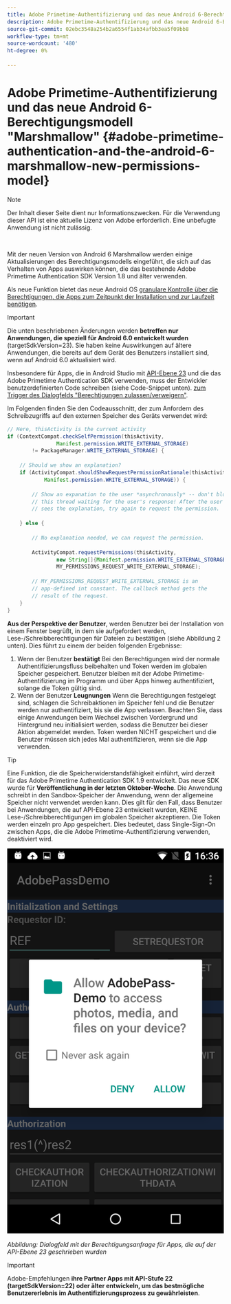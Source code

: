 ```yaml
---
title: Adobe Primetime-Authentifizierung und das neue Android 6-Berechtigungsmodell "Marshmallow"
description: Adobe Primetime-Authentifizierung und das neue Android 6-Berechtigungsmodell "Marshmallow"
source-git-commit: 02ebc3548a254b2a6554f1ab34afbb3ea5f09bb8
workflow-type: tm+mt
source-wordcount: '480'
ht-degree: 0%

---
```


# Adobe Primetime-Authentifizierung und das neue Android 6-Berechtigungsmodell &quot;Marshmallow&quot; {#adobe-primetime-authentication-and-the-android-6-marshmallow-new-permissions-model}

>[!NOTE]
>
>Der Inhalt dieser Seite dient nur Informationszwecken. Für die Verwendung dieser API ist eine aktuelle Lizenz von Adobe erforderlich. Eine unbefugte Anwendung ist nicht zulässig.

</br>

Mit der neuen Version von Android 6 Marshmallow werden einige Aktualisierungen des Berechtigungsmodells eingeführt, die sich auf das Verhalten von Apps auswirken können, die das bestehende Adobe Primetime Authentication SDK Version 1.8 und älter verwenden.

Als neue Funktion bietet das neue Android OS [granulare Kontrolle über die Berechtigungen, die Apps zum Zeitpunkt der Installation und zur Laufzeit benötigen](https://developer.android.com/about/versions/marshmallow/android-6.0-changes.html).

>[!IMPORTANT]
>
>Die unten beschriebenen Änderungen werden **betreffen nur Anwendungen, die speziell für Android 6.0 entwickelt wurden** (targetSdkVersion=23). Sie haben keine Auswirkungen auf ältere Anwendungen, die bereits auf dem Gerät des Benutzers installiert sind, wenn auf Android 6.0 aktualisiert wird.


Insbesondere für Apps, die in Android Studio mit [API-Ebene 23](http://developer.android.com/sdk/api_diff/23/changes.html) und die das Adobe Primetime Authentication SDK verwenden, muss der Entwickler benutzerdefinierten Code schreiben (siehe Code-Snippet unten). [zum Trigger des Dialogfelds &quot;Berechtigungen zulassen/verweigern&quot;](https://developer.android.com/training/permissions/requesting.html).

Im Folgenden finden Sie den Codeausschnitt, der zum Anfordern des Schreibzugriffs auf den externen Speicher des Geräts verwendet wird:

```java
// Here, thisActivity is the current activity
if (ContextCompat.checkSelfPermission(thisActivity,
                Manifest.permission.WRITE_EXTERNAL_STORAGE)
        != PackageManager.WRITE_EXTERNAL_STORAGE) {

    // Should we show an explanation?
    if (ActivityCompat.shouldShowRequestPermissionRationale(thisActivity,
            Manifest.permission.WRITE_EXTERNAL_STORAGE)) {

        // Show an expanation to the user *asynchronously* -- don't block
        // this thread waiting for the user's response! After the user
        // sees the explanation, try again to request the permission.

    } else {

        // No explanation needed, we can request the permission.

        ActivityCompat.requestPermissions(thisActivity,
                new String[]{Manifest.permission.WRITE_EXTERNAL_STORAGE},
                MY_PERMISSIONS_REQUEST_WRITE_EXTERNAL_STORAGE);

        // MY_PERMISSIONS_REQUEST_WRITE_EXTERNAL_STORAGE is an
        // app-defined int constant. The callback method gets the
        // result of the request.
    }
}
```




**Aus der Perspektive der Benutzer**, werden Benutzer bei der Installation von einem Fenster begrüßt, in dem sie aufgefordert werden, Lese-/Schreibberechtigungen für Dateien zu bestätigen (siehe Abbildung 2 unten). Dies führt zu einem der beiden folgenden Ergebnisse:

1. Wenn der Benutzer **bestätigt** Bei den Berechtigungen wird der normale Authentifizierungsfluss beibehalten und Token werden im globalen Speicher gespeichert. Benutzer bleiben mit der Adobe Primetime-Authentifizierung im Programm und über Apps hinweg authentifiziert, solange die Token gültig sind.
1. Wenn der Benutzer **Leugnungen** Wenn die Berechtigungen festgelegt sind, schlagen die Schreibaktionen im Speicher fehl und die Benutzer werden nur authentifiziert, bis sie die App verlassen. Beachten Sie, dass einige Anwendungen beim Wechsel zwischen Vordergrund und Hintergrund neu initialisiert werden, sodass die Benutzer bei dieser Aktion abgemeldet werden. Token werden NICHT gespeichert und die Benutzer müssen sich jedes Mal authentifizieren, wenn sie die App verwenden.


>[!TIP]
>
>Eine Funktion, die die Speicherwiderstandsfähigkeit einführt, wird derzeit für das Adobe Primetime Authentication SDK 1.9 entwickelt. Das neue SDK wurde für **Veröffentlichung in der letzten Oktober-Woche**. Die Anwendung schreibt in den Sandbox-Speicher der Anwendung, wenn der allgemeine Speicher nicht verwendet werden kann. Dies gilt für den Fall, dass Benutzer bei Anwendungen, die auf API-Ebene 23 entwickelt wurden, KEINE Lese-/Schreibberechtigungen im globalen Speicher akzeptieren. Die Token werden einzeln pro App gespeichert. Dies bedeutet, dass Single-Sign-On zwischen Apps, die die Adobe Primetime-Authentifizierung verwenden, deaktiviert wird.


![](assets/android-permissions-request.png)

*Abbildung: Dialogfeld mit der Berechtigungsanfrage für Apps, die auf der API-Ebene 23 geschrieben wurden*

>[!IMPORTANT]
>
> Adobe-Empfehlungen **ihre Partner Apps mit API-Stufe 22 (targetSdkVersion=22) oder älter entwickeln, um das bestmögliche Benutzererlebnis im Authentifizierungsprozess zu gewährleisten**.
